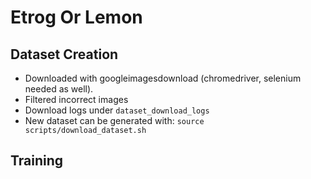 # Etrog Or Lemon

## Dataset Creation  
  - Downloaded with googleimagesdownload (chromedriver, selenium needed as well).  
  - Filtered incorrect images
  - Download logs under `dataset_download_logs`
  - New dataset can be generated with:
    `source scripts/download_dataset.sh`
 
 ## Training
